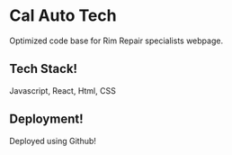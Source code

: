 
# Cal Auto Tech

Optimized code base for Rim Repair specialists webpage.

## Tech Stack!

Javascript, React, Html, CSS

## Deployment!

Deployed using Github!

